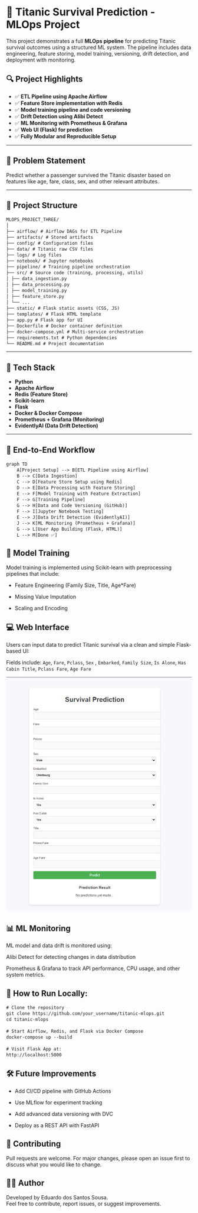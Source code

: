 # 🚢 Titanic Survival Prediction - MLOps Project

This project demonstrates a full **MLOps pipeline** for predicting Titanic survival outcomes using a structured ML system. The pipeline includes data engineering, feature storing, model training, versioning, drift detection, and deployment with monitoring.

## 🔍 Project Highlights

- ✅ **ETL Pipeline using Apache Airflow**
- ✅ **Feature Store implementation with Redis**
- ✅ **Model training pipeline and code versioning**
- ✅ **Drift Detection using Alibi Detect**
- ✅ **ML Monitoring with Prometheus & Grafana**
- ✅ **Web UI (Flask) for prediction**
- ✅ **Fully Modular and Reproducible Setup**

---

## 🧠 Problem Statement

Predict whether a passenger survived the Titanic disaster based on features like age, fare, class, sex, and other relevant attributes.

---

## 📁 Project Structure
```mermaid
MLOPS_PROJECT_THREE/
│
├── airflow/ # Airflow DAGs for ETL Pipeline
├── artifacts/ # Stored artifacts
├── config/ # Configuration files
├── data/ # Titanic raw CSV files
├── logs/ # Log files
├── notebook/ # Jupyter notebooks
├── pipeline/ # Training pipeline orchestration
├── src/ # Source code (training, processing, utils)
│ ├── data_ingestion.py
│ ├── data_processing.py
│ ├── model_training.py
│ ├── feature_store.py
│ └── ...
├── static/ # Flask static assets (CSS, JS)
├── templates/ # Flask HTML template
├── app.py # Flask app for UI
├── Dockerfile # Docker container definition
├── docker-compose.yml # Multi-service orchestration
├── requirements.txt # Python dependencies
└── README.md # Project documentation 
```

---

## 🔧 Tech Stack

- **Python**
- **Apache Airflow**
- **Redis (Feature Store)**
- **Scikit-learn**
- **Flask**
- **Docker & Docker Compose**
- **Prometheus + Grafana (Monitoring)**
- **EvidentlyAI (Data Drift Detection)**

---

## 🔄 End-to-End Workflow

```mermaid
graph TD
    A[Project Setup] --> B[ETL Pipeline using Airflow]
    B --> C[Data Ingestion]
    C --> D[Feature Store Setup using Redis]
    D --> E[Data Processing with Feature Storing]
    E --> F[Model Training with Feature Extraction]
    F --> G[Training Pipeline]
    G --> H[Data and Code Versioning (GitHub)]
    F --> I[Jupyter Notebook Testing]
    E --> J[Data Drift Detection (EvidentlyAI)]
    J --> K[ML Monitoring (Prometheus + Grafana)]
    G --> L[User App Building (Flask, HTML)]
    L --> M[Done ✅]

```

## 🧪 Model Training
Model training is implemented using Scikit-learn with preprocessing pipelines that include:

- Feature Engineering (Family Size, Title, Age*Fare)

- Missing Value Imputation

- Scaling and Encoding

## 💻 Web Interface
Users can input data to predict Titanic survival via a clean and simple Flask-based UI:

Fields include: `Age`, `Fare`, `Pclass`, `Sex` , `Embarked`, `Family Size`, `Is Alone`, `Has Cabin Title`, `Pclass Fare`, `Age Fare`

![alt text](image.png)

## 📊 ML Monitoring
ML model and data drift is monitored using:

Alibi Detect for detecting changes in data distribution

Prometheus & Grafana to track API performance, CPU usage, and other system metrics.

## 🚀 How to Run Locally:

```mermaid
# Clone the repository
git clone https://github.com/your_username/titanic-mlops.git
cd titanic-mlops

# Start Airflow, Redis, and Flask via Docker Compose
docker-compose up --build

# Visit Flask App at:
http://localhost:5000
```
## 🛠️ Future Improvements

- Add CI/CD pipeline with GitHub Actions

- Use MLflow for experiment tracking

- Add advanced data versioning with DVC

- Deploy as a REST API with FastAPI

## 🤝 Contributing
Pull requests are welcome. For major changes, please open an issue first to discuss what you would like to change.

## 👨‍💻 Author  
Developed by Eduardo dos Santos Sousa.  
Feel free to contribute, report issues, or suggest improvements.
